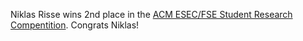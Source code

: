 Niklas Risse wins 2nd place in the <a href="https://2023.esec-fse.org/track/fse-2023-student-research-competition">ACM ESEC/FSE Student Research Compentition</a>. Congrats Niklas!
